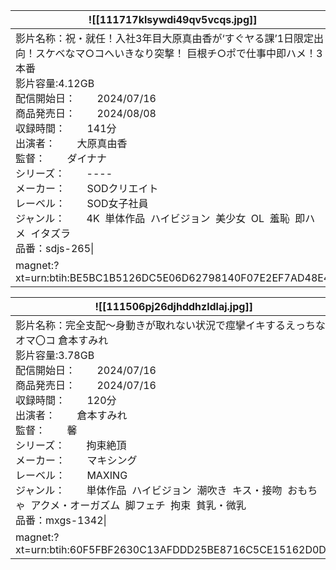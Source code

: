 | ![[111717klsywdi49qv5vcqs.jpg]]                                                                                                                                                                                                                                                                                                                                               |
| ----------------------------------------------------------------------------------------------------------------------------------------------------------------------------------------------------------------------------------------------------------------------------------------------------------------------------------------------------------------------------- |
| 影片名称：祝・就任！入社3年目大原真由香が‘すぐヤる課’1日限定出向！スケベなマ○コへいきなり突撃！ 巨根チ○ポで仕事中即ハメ！3本番  <br>影片容量:4.12GB  <br>配信開始日：        2024/07/16  <br>商品発売日：        2024/08/08  <br>収録時間：        141分  <br>出演者：        大原真由香  <br>監督：        ダイナナ  <br>シリーズ：        ----  <br>メーカー：        SODクリエイト  <br>レーベル：        SOD女子社員  <br>ジャンル：        4K  単体作品  ハイビジョン  美少女  OL  羞恥  即ハメ  イタズラ  <br>品番：sdjs-265\| |
| magnet:?xt=urn:btih:BE5BC1B5126DC5E06D62798140F07E2EF7AD48E4                                                                                                                                                                                                                                                                                                                  |

| ![[111506pj26djhddhzldlaj.jpg]]                                                                                                                                                                                                                                                                                                                                 |
| --------------------------------------------------------------------------------------------------------------------------------------------------------------------------------------------------------------------------------------------------------------------------------------------------------------------------------------------------------------- |
| 影片名称：完全支配～身動きが取れない状況で痙攣イキするえっちなオマ〇コ 倉本すみれ  <br>影片容量:3.78GB  <br>配信開始日：        2024/07/16  <br>商品発売日：        2024/07/16  <br>収録時間：        120分  <br>出演者：        倉本すみれ  <br>監督：        馨  <br>シリーズ：        拘束絶頂  <br>メーカー：        マキシング  <br>レーベル：        MAXING  <br>ジャンル：        単体作品  ハイビジョン  潮吹き  キス・接吻  おもちゃ  アクメ・オーガズム  脚フェチ  拘束  貧乳・微乳  <br>品番：mxgs-1342\| |
| magnet:?xt=urn:btih:60F5FBF2630C13AFDDD25BE8716C5CE15162D0DB                                                                                                                                                                                                                                                                                                    |

